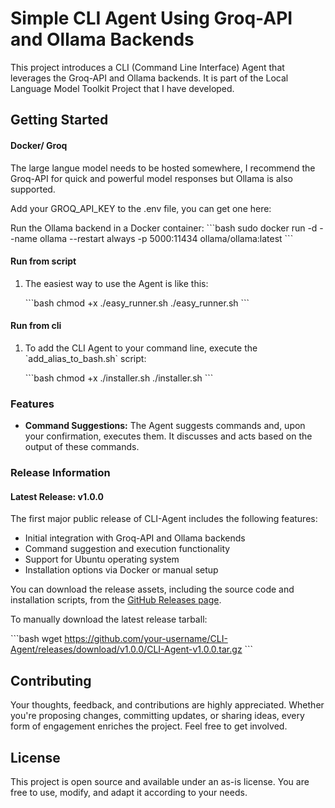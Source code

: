 
# Simple CLI Agent Using Groq-API and Ollama Backends

This project introduces a CLI (Command Line Interface) Agent that leverages the Groq-API and Ollama backends. It is part of the Local Language Model Toolkit Project that I have developed.

## Getting Started

#### Docker/ Groq

The large langue model needs to be hosted somewhere, I recommend the Groq-API for quick and powerful model responses but Ollama is also supported.

Add your GROQ_API_KEY to the .env file, you can get one here:

Run the Ollama backend in a Docker container:
   \`\`\`bash
   sudo docker run -d --name ollama --restart always -p 5000:11434 ollama/ollama:latest
   \`\`\`


#### Run from script

1. The easiest way to use the Agent is like this:

   \`\`\`bash
   chmod +x ./easy_runner.sh
   ./easy_runner.sh
   \`\`\`

#### Run from cli

1. To add the CLI Agent to your command line, execute the \`add_alias_to_bash.sh\` script:

   \`\`\`bash
   chmod +x ./installer.sh
   ./installer.sh
   \`\`\`

### Features

- **Command Suggestions:** The Agent suggests commands and, upon your confirmation, executes them. It discusses and acts based on the output of these commands.

### Release Information

#### Latest Release: v1.0.0

The first major public release of CLI-Agent includes the following features:

- Initial integration with Groq-API and Ollama backends
- Command suggestion and execution functionality
- Support for Ubuntu operating system
- Installation options via Docker or manual setup

You can download the release assets, including the source code and installation scripts, from the [GitHub Releases page](https://github.com/Probst1nator/CLI-Agent/releases).

To manually download the latest release tarball:

\`\`\`bash
wget https://github.com/your-username/CLI-Agent/releases/download/v1.0.0/CLI-Agent-v1.0.0.tar.gz
\`\`\`

## Contributing

Your thoughts, feedback, and contributions are highly appreciated. Whether you're proposing changes, committing updates, or sharing ideas, every form of engagement enriches the project. Feel free to get involved.

## License

This project is open source and available under an as-is license. You are free to use, modify, and adapt it according to your needs.
